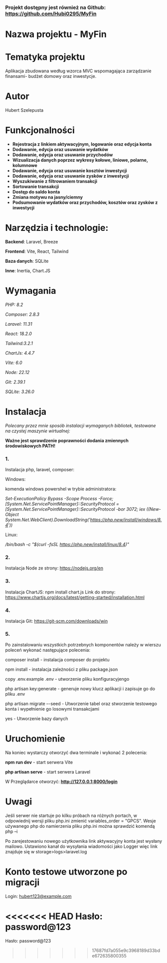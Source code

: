 ### **Projekt dostępny jest również na Github: https://github.com/Hubi0295/MyFin**


# Nazwa projektu - MyFin

# Tematyka projektu

Aplikacja zbudowana według wzorca MVC wspomagająca zarządzanie finansami- budżet domowy oraz inwestycje.

# Autor
Hubert Szelepusta

# Funkcjonalności

- **Rejestracja z linkiem aktywacyjnym, logowanie oraz edycja konta**
- **Dodawanie, edycja oraz usuwanie wydatków**
- **Dodawanie, edycja oraz usuwanie przychodów**
- **Wizualizacja danych poprzez wykresy kołowe, liniowe, polarne, kolumnowe**
- **Dodawanie, edycja oraz usuwanie kosztów inwestycji**
- **Dodawanie, edycja oraz usuwanie zysków z inwestycji**
- **Wyszukiwanie z filtrowaniem transakcji**
- **Sortowanie transakcji**
- **Dostęp do saldo konta**
- **Zmiana motywu na jasny/ciemny**
- **Podsumowanie wydatków oraz przychodów, kosztów oraz zysków z inwestycji**

# Narzędzia i technologie:


**Backend**: Laravel, Breeze


**Frontend**: Vite, React, Tailwind


**Baza danych**: SQLite


**Inne**: Inertia, Chart.JS


# Wymagania
*PHP: 8.2*


*Composer: 2.8.3*


*Laravel: 11.31*


*React: 18.2.0*


*Tailwind:3.2.1*


*ChartJs: 4.4.7*


*Vite: 6.0*


*Node: 22.12*


*Git: 2.39.1*


*SQLite: 3.26.0*


# Instalacja
*Polecany przez mnie sposób instalacji wymaganych bibliotek, testowane na czystej maszynie wirtualnej:*


**Ważne jest sprawdzenie poprawności dodania zmiennych środowiskowych PATH!**


### 1.
Instalacja php, laravel, composer:  


Windows:


komenda windows powershel w trybie administratora:  


*Set-ExecutionPolicy Bypass -Scope Process -Force; [System.Net.ServicePointManager]::SecurityProtocol = [System.Net.ServicePointManager]::SecurityProtocol -bor 3072; iex ((New-Object System.Net.WebClient).DownloadString('https://php.new/install/windows/8.4'))*


Linux:


*/bin/bash -c "$(curl -fsSL https://php.new/install/linux/8.4)"*


### 2.
Instalacja Node ze strony: https://nodejs.org/en


### 3.
Instalacja ChartJS: npm install chart.js 
Link do strony: https://www.chartjs.org/docs/latest/getting-started/installation.html


### 4.
Instalacja Git: https://git-scm.com/downloads/win


### 5.
Po zainstalowaniu wszystkich potrzebnych komponentów należy w wierszu poleceń wykonać następujące polecenia:


composer install  - instalacja composer do projektu


npm install  - instalacja zależności z pliku package.json


copy .env.example .env - utworzenie pliku konfiguracyjengo


php artisan key:generate - generuje nowy klucz aplikacji i zapisuje go do pliku .env 


php artisan migrate –-seed - Utworzenie tabel oraz stworzenie testowego konta i wypełnienie go losowymi transakcjami


yes - Utworzenie bazy danych


# Uruchomienie
Na koniec wystarczy otworzyć dwa terminale i wykonać 2 polecenia:


**npm run dev** - start serwera Vite


**php artisan serve** - start serwera Laravel


W Przeglądarce otworzyć: **http://127.0.0.1:8000/login**

# Uwagi
Jeśli serwer nie startuje po kilku próbach na różnych portach, w odpowiednij wersji pliku php.ini zmienić variables_order = "GPCS".
Wesje używanego php do namierzenia pliku php.ini można sprawdzić komendą php –i 


Po zarejestowaniu nowego użytkownika link aktywacyjny konta jest wysłany mailowo. 
Ustawiono kanał do wysyłania wiadomości jako Logger więc link znajduje się w storage>logs>laravel.log 


# Konto testowe utworzone po migracji
Login: hubert123@example.com


<<<<<<< HEAD
Hasło: password@123 
=======
Hasło: password@123 
>>>>>>> 17687fd7a055e9c3968189d33bde672635800355
